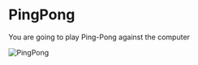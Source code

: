 # PingPong
You are going to play Ping-Pong against the computer

![PingPong](https://user-images.githubusercontent.com/64220153/134425700-f5b6b59a-0e79-4ee6-b39e-75e19f3b21fa.png)
